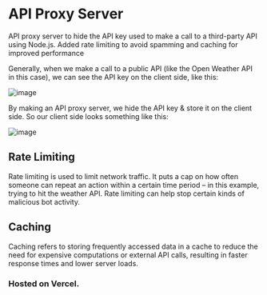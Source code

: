 # API Proxy Server
API proxy server to hide the API key used to make a call to a third-party API using Node.js. Added rate limiting to avoid spamming and caching for improved performance 

Generally, when we make a call to a public API (like the Open Weather API in this case), we can see the API key on the client side, like this:

![image](https://user-images.githubusercontent.com/50912134/230177324-e0711a24-d707-40dd-9a28-10087597ed40.png)

By making an API proxy server, we hide the API key & store it on the client side. So our client side looks something like this: 

![image](https://user-images.githubusercontent.com/50912134/230177856-c6d7d5af-a51a-4213-a3ac-5efa976b1d2b.png)

## Rate Limiting
Rate limiting is used to limit network traffic. It puts a cap on how often someone can repeat an action within a certain time period – in this example, trying to hit the weather API. Rate limiting can help stop certain kinds of malicious bot activity.

## Caching
Caching refers to storing frequently accessed data in a cache to reduce the need for expensive computations or external API calls, resulting in faster response times and lower server loads.

### Hosted on Vercel.
